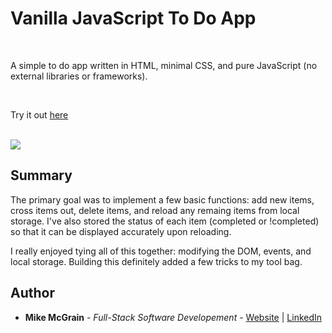 # Vanilla JavaScript To Do App

<br>

A simple to do app written in HTML, minimal CSS, and pure JavaScript (no external libraries or frameworks).

<br>

Try it out [here](https://mikemcgrain.github.io/to_do_app/)

<br>

<image src="images/screenshot.png">

## Summary

The primary goal was to implement a few basic functions: add new items, cross items out, delete items, and reload any remaing items from local storage.  I've also stored the status of each item (completed or !completed) so that it can be displayed accurately upon reloading.

I really enjoyed tying all of this together: modifying the DOM, events, and local storage.  Building this definitely added a few tricks to my tool bag.  

## Author

* **Mike McGrain** - *Full-Stack Software Developement* - [Website](http://mikemcgrain.com) | [LinkedIn](https://www.linkedin.com/in/michaelmcgrain)
